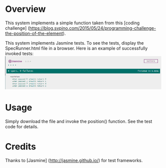 # Overview

This system implements a simple function taken from this [coding challenge] (https://blog.svpino.com/2015/05/24/programming-challenge-the-position-of-the-element).

This system implements Jasmine tests.  To see the tests, display the SpecRunner.html file in a browser.  Here is an example of successfully invoked tests:
![screenshot](https://raw.githubusercontent.com/kelsieayamakawa/position/master/doc/position-test-screen-2.PNG)

# Usage

Simply download the file and invoke the position() function.  See the test code for details.

# Credits

Thanks to [Jasmine] (http://jasmine.github.io/) for test frameworks.